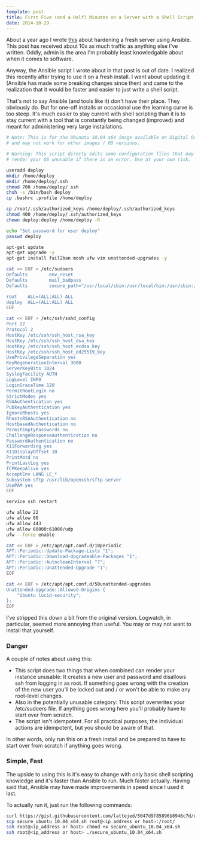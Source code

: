 ```yaml
---
template: post
title: First Five (and a Half) Minutes on a Server with a Shell Script
date: 2014-10-29
---
```


About a year ago I wrote [this](/first-five-and-a-half-minutes-on-a-server-with-ansible.html) about hardening a fresh server using Ansible. This post has received about 10x as much traffic as anything else I've written. Oddly, admin is the area I'm probably least knowledgable about when it comes to software.

Anyway, the Ansible script I wrote about in that post is out of date. I realized this recently after trying to use it on a fresh install. I went about updating it (Ansible has made some breaking changes since then) and came to the realization that it would be faster and easier to just write a shell script.

That's not to say Ansible (and tools like it) don't have their place. They obviously do. But for one-off installs or occasional use the learning curve is too steep. It's much easier to stay current with shell scripting than it is to stay current with a tool that is constantly being changed (improved) and meant for administering very large installations.

```bash
# Note: This is for the Ubunutu 10.04 x64 image available on Digital Ocean
# and may not work for other images / OS versions.

# Warning: This script directy edits some configuration files that may
# render your OS unusable if there is an error. Use at your own risk.

useradd deploy
mkdir /home/deploy
mkdir /home/deploy/.ssh
chmod 700 /home/deploy/.ssh
chsh -s /bin/bash deploy
cp .bashrc .profile /home/deploy

cp /root/.ssh/authorized_keys /home/deploy/.ssh/authorized_keys
chmod 400 /home/deploy/.ssh/authorized_keys
chown deploy:deploy /home/deploy -R

echo "Set password for user deploy"
passwd deploy

apt-get update
apt-get upgrade -y
apt-get install fail2ban mosh ufw vim unattended-upgrades -y

cat << EOF > /etc/sudoers
Defaults        env_reset
Defaults        mail_badpass
Defaults        secure_path="/usr/local/sbin:/usr/local/bin:/usr/sbin:/usr/bin:/sbin:/bin"

root    ALL=(ALL:ALL) ALL
deploy  ALL=(ALL:ALL) ALL
EOF

cat << EOF > /etc/ssh/sshd_config
Port 22
Protocol 2
HostKey /etc/ssh/ssh_host_rsa_key
HostKey /etc/ssh/ssh_host_dsa_key
HostKey /etc/ssh/ssh_host_ecdsa_key
HostKey /etc/ssh/ssh_host_ed25519_key
UsePrivilegeSeparation yes
KeyRegenerationInterval 3600
ServerKeyBits 1024
SyslogFacility AUTH
LogLevel INFO
LoginGraceTime 120
PermitRootLogin no
StrictModes yes
RSAAuthentication yes
PubkeyAuthentication yes
IgnoreRhosts yes
RhostsRSAAuthentication no
HostbasedAuthentication no
PermitEmptyPasswords no
ChallengeResponseAuthentication no
PasswordAuthentication no
X11Forwarding yes
X11DisplayOffset 10
PrintMotd no
PrintLastLog yes
TCPKeepAlive yes
AcceptEnv LANG LC_*
Subsystem sftp /usr/lib/openssh/sftp-server
UsePAM yes
EOF

service ssh restart

ufw allow 22
ufw allow 80
ufw allow 443
ufw allow 60000:61000/udp
ufw --force enable

cat << EOF > /etc/apt/apt.conf.d/10periodic
APT::Periodic::Update-Package-Lists "1";
APT::Periodic::Download-Upgradeable-Packages "1";
APT::Periodic::AutocleanInterval "7";
APT::Periodic::Unattended-Upgrade "1";
EOF

cat << EOF > /etc/apt/apt.conf.d/50unattended-upgrades
Unattended-Upgrade::Allowed-Origins {
    "Ubuntu lucid-security";
};
EOF
```

I've stripped this down a bit from the original version. Logwatch, in particular, seemed more annoying than useful. You may or may not want to install that yourself.

### Danger

A couple of notes about using this:

* This script does two things that when combined can render your instance unusable: It creates a new user and password and disallows ssh from logging in as root. If something goes wrong with the creation of the new user you'll be locked out and / or won't be able to make any root-level changes.
* Also in the potentially unusable category: This script overwrites your /etc/sudoers file. If anything goes wrong here you'll probably have to start over from scratch.
* The script isn't idempotent. For all practical purposes, the individual actions are idempotent, but you should be aware of that.

In other words, only run this on a fresh install and be prepared to have to start over from scratch if anything goes wrong.

### Simple, Fast

The upside to using this is it's easy to change with only basic shell scripting knowledge and it's faster than Ansible to run. Much faster actually. Having said that, Ansible may have made improvements in speed since I used it last.

To actually run it, just run the following commands:

```bash
curl https://gist.githubusercontent.com/lattejed/5047d9f85896b8946c7d/raw/e3534c6ac5248ad7bc711c053fec45c22441c87a/gistfile1.sh > secure_ubuntu_10.04_x64.sh
scp secure_ubuntu_10.04_x64.sh root@<ip_address or host>:/root/
ssh root@<ip_address or host> chmod +x secure_ubuntu_10.04_x64.sh
ssh root@<ip_address or host> ./secure_ubuntu_10.04_x64.sh
```
